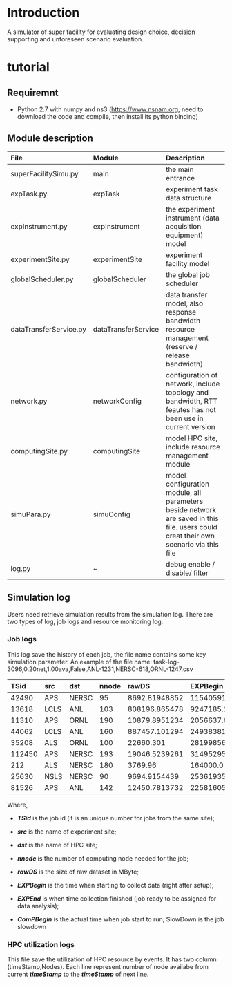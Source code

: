 # Introduction

A simulator of super facility for evaluating design choice, decision supporting and unforeseen scenario evaluation. 

# tutorial

## Requiremnt 

* Python 2.7 with numpy and ns3 (https://www.nsnam.org, need to download the code and compile, then install its python binding)

## Module description 

| File               | Module           | Description  |
|:-------------------|:-------------|:-----|
|superFacilitySimu.py| main          | the main entrance |
|expTask.py |expTask| experiment task data structure|
|expInstrument.py | expInstrument |the experiment instrument (data acquisition equipment) model|
|experimentSite.py | experimentSite | experiment facility model |
| globalScheduler.py | globalScheduler | the global job scheduler|
| dataTransferService.py | dataTransferService | data transfer model, also response bandwidth resource management (reserve / release bandwidth) |
| network.py | networkConfig| configuration of network, include topology and bandwidth, RTT feautes has not been use in current version |
| computingSite.py | computingSite | model HPC site, include resource management module|
| simuPara.py | simuConfig | model configuration module, all parameters beside network are saved in this file. users could creat their own scenario via this file |
| log.py | ~ | debug enable / disable/ filter |

## Simulation log

Users need retrieve simulation results from the simulation log. There are two types of log, job logs and resource monitoring log.

### Job logs
This log save the history of each job, the file name contains some key simulation parameter. An example of the file name: task-log-3096,0.20net,1.00ava,False,ANL-1231,NERSC-618,ORNL-1247.csv

TSid | src | dst | nnode | rawDS | EXPBegin | EXPEnd | ComPBegin | ComPEnd | SlowDown
|:----|:---|:-----|:-----|:-----|:-----|:-----|:-----|:-----|:-----|
42490 | APS | NERSC | 95 | 8692.81948852 | 11540591.2328 | 11540790.85 | 11540793.4771 | 11541823.7444 | 0.999279852261
13618 | LCLS | ANL | 103 | 808196.865478 | 9247185.28009 | 9248085.28009 | 9251073.27875 | 9254397.12011 | 1.73040640474
11310 | APS | ORNL | 190 | 10879.8951234 | 2056637.87074 | 2056937.87074 | 2056941.35196 | 2057910.99624 | 0.998977161699
44062 | LCLS | ANL | 160 | 887457.101294 | 24938381.2546 | 24939281.2546 | 24941872.9828 | 24945224.4525 | 1.60315017979
35208 | ALS | ORNL | 100 | 22660.301 | 28199856.0 | 28200368.0 | 28200377.0641 | 28201212.7006 | 0.999170597562
112450 | APS | NERSC | 193 | 19046.5239261 | 31495295.0375 | 31495515.1436 | 31495522.6186 | 31496391.9191 | 0.998951933628
212 | ALS | NERSC | 180 | 3769.96 | 164000.0 | 164100.0 | 164106.507984 | 164982.392758 | 1.0041113198
25630 | NSLS | NERSC | 90 | 9694.9154439 | 25361935.4636 | 25362087.5409 | 25362090.878 | 25364825.9716 | 0.999645273366
81526 | APS | ANL | 142 | 12450.7813732 | 22581605.5518 | 22582170.7197 | 22582174.9803 | 22585254.2688 | 0.999588630413

Where, 

* ___TSid___ is the job id (it is an unique number for jobs from the same site); 

* ___src___ is the name of experiment site;

* ___dst___ is the name of HPC site; 

* ___nnode___ is the number of computing node needed for the job; 

* ___rawDS___ is the size of raw dataset in MByte; 

* ___EXPBegin___ is the time when starting to collect data (right after setup); 

* ___EXPEnd___ is when time collection finished (job ready to be assigned for data analysis); 

* ___ComPBegin___ is the actual time when job start to run; SlowDown is the job slowdown 

### HPC utilization logs
This file save the utilization of HPC resource by events. It has two column (timeStamp,Nodes). Each line represent number of node availabe from current ___timeStamp___ to the ___timeStamp___ of next line.
